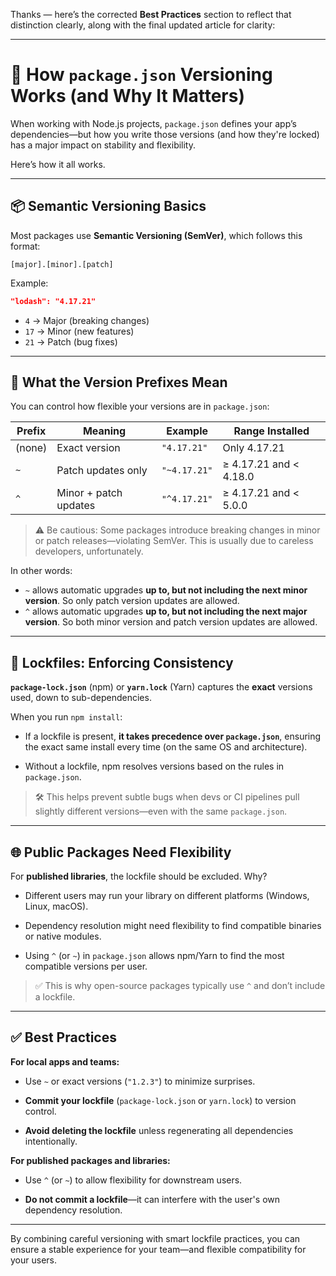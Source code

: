 Thanks — here’s the corrected **Best Practices** section to reflect that distinction clearly, along with the final updated article for clarity:

---

# 🔧 How `package.json` Versioning Works (and Why It Matters)

When working with Node.js projects, `package.json` defines your app’s dependencies—but how you write those versions (and how they're locked) has a major impact on stability and flexibility.

Here’s how it all works.

---

## 📦 Semantic Versioning Basics

Most packages use **Semantic Versioning (SemVer)**, which follows this format:

```
[major].[minor].[patch]
```

Example:

```json
"lodash": "4.17.21"
```

- `4` → Major (breaking changes)
- `17` → Minor (new features)
- `21` → Patch (bug fixes)

---

## 🎯 What the Version Prefixes Mean

You can control how flexible your versions are in `package.json`:

|Prefix|Meaning|Example|Range Installed|
|---|---|---|---|
|(none)|Exact version|`"4.17.21"`|Only 4.17.21|
|`~`|Patch updates only|`"~4.17.21"`|≥ 4.17.21 and < 4.18.0|
|`^`|Minor + patch updates|`"^4.17.21"`|≥ 4.17.21 and < 5.0.0|

> ⚠️ Be cautious: Some packages introduce breaking changes in minor or patch releases—violating SemVer. This is usually due to careless developers, unfortunately.

In other words:
- `~` allows automatic upgrades **up to, but not including the next minor version**. So only patch version updates are allowed.
- `^` allows automatic upgrades **up to, but not including the next major version**. So both minor version and patch version updates are allowed.


---

## 🔐 Lockfiles: Enforcing Consistency

**`package-lock.json`** (npm) or **`yarn.lock`** (Yarn) captures the **exact** versions used, down to sub-dependencies.

When you run `npm install`:

- If a lockfile is present, **it takes precedence over `package.json`**, ensuring the exact same install every time (on the same OS and architecture).
    
- Without a lockfile, npm resolves versions based on the rules in `package.json`.
    

> 🛠 This helps prevent subtle bugs when devs or CI pipelines pull slightly different versions—even with the same `package.json`.

---

## 🌐 Public Packages Need Flexibility

For **published libraries**, the lockfile should be excluded. Why?

- Different users may run your library on different platforms (Windows, Linux, macOS).
    
- Dependency resolution might need flexibility to find compatible binaries or native modules.
    
- Using `^` (or `~`) in `package.json` allows npm/Yarn to find the most compatible versions per user.
    

> ✅ This is why open-source packages typically use `^` and don’t include a lockfile.

---

## ✅ Best Practices

**For local apps and teams:**

- Use `~` or exact versions (`"1.2.3"`) to minimize surprises.
    
- **Commit your lockfile** (`package-lock.json` or `yarn.lock`) to version control.
    
- **Avoid deleting the lockfile** unless regenerating all dependencies intentionally.
    

**For published packages and libraries:**

- Use `^` (or `~`) to allow flexibility for downstream users.
    
- **Do not commit a lockfile**—it can interfere with the user's own dependency resolution.
    

---

By combining careful versioning with smart lockfile practices, you can ensure a stable experience for your team—and flexible compatibility for your users.
